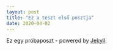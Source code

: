 ```yaml
---
layout: post
title: "Ez a teszt első posztja"
date: 2020-04-02
---
```


Ez egy próbaposzt - powered by [Jekyll](http://jekyllrb.com).